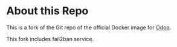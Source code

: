 About this Repo
======

This is a fork of the Git repo of the official Docker image for [Odoo](https://registry.hub.docker.com/_/odoo/).

This fork includes fail2ban service.
